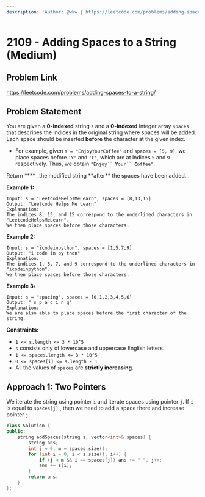```yaml
---
description: 'Author: @wkw | https://leetcode.com/problems/adding-spaces-to-a-string/'
---
```


# 2109 - Adding Spaces to a String (Medium)

## Problem Link

https://leetcode.com/problems/adding-spaces-to-a-string/

## Problem Statement

You are given a **0-indexed** string `s` and a **0-indexed** integer array `spaces` that describes the indices in the original string where spaces will be added. Each space should be inserted **before** the character at the given index.

- For example, given `s = "EnjoyYourCoffee"` and `spaces = [5, 9]`, we place spaces before `'Y'` and `'C'`, which are at indices `5` and `9` respectively. Thus, we obtain `"Enjoy`` `**`Y`**`our`` `**`C`**`offee"`.

Return \***\* \_the modified string **after\*\* the spaces have been added.\_

**Example 1:**

```
Input: s = "LeetcodeHelpsMeLearn", spaces = [8,13,15]
Output: "Leetcode Helps Me Learn"
Explanation:
The indices 8, 13, and 15 correspond to the underlined characters in "LeetcodeHelpsMeLearn".
We then place spaces before those characters.
```

**Example 2:**

```
Input: s = "icodeinpython", spaces = [1,5,7,9]
Output: "i code in py thon"
Explanation:
The indices 1, 5, 7, and 9 correspond to the underlined characters in "icodeinpython".
We then place spaces before those characters.
```

**Example 3:**

```
Input: s = "spacing", spaces = [0,1,2,3,4,5,6]
Output: " s p a c i n g"
Explanation:
We are also able to place spaces before the first character of the string.
```

**Constraints:**

- `1 <= s.length <= 3 * 10^5`
- `s` consists only of lowercase and uppercase English letters.
- `1 <= spaces.length <= 3 * 10^5`
- `0 <= spaces[i] <= s.length - 1`
- All the values of `spaces` are **strictly increasing**.

## Approach 1: Two Pointers

We iterate the string using pointer `i` and iterate spaces using pointer `j`. If `i` is equal to `spaces[j]` , then we need to add a space there and increase pointer `j`.

<SolutionAuthor name="@wkw"/>

```cpp
class Solution {
public:
    string addSpaces(string s, vector<int>& spaces) {
        string ans;
        int j = 0, m = spaces.size();
        for (int i = 0; i < s.size(); i++) {
            if (j < m && i == spaces[j]) ans += " ", j++;
            ans += s[i];
        }
        return ans;
    }
};
```
